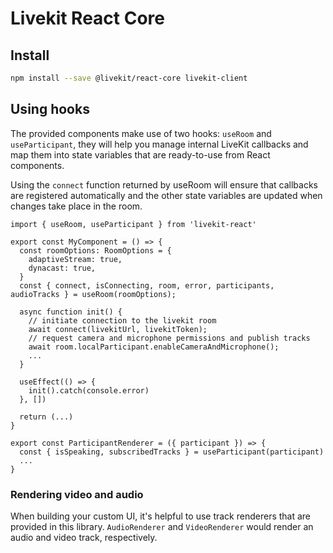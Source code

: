 # Livekit React Core

## Install

```bash
npm install --save @livekit/react-core livekit-client
```

## Using hooks

The provided components make use of two hooks: `useRoom` and `useParticipant`, they will help you manage internal LiveKit callbacks and map them into state variables that are ready-to-use from React components.

Using the `connect` function returned by useRoom will ensure that callbacks are registered automatically and the other state variables are updated when changes take place in the room.

```tsx
import { useRoom, useParticipant } from 'livekit-react'

export const MyComponent = () => {
  const roomOptions: RoomOptions = {
    adaptiveStream: true,
    dynacast: true,
  }
  const { connect, isConnecting, room, error, participants, audioTracks } = useRoom(roomOptions);

  async function init() {
    // initiate connection to the livekit room
    await connect(livekitUrl, livekitToken);
    // request camera and microphone permissions and publish tracks
    await room.localParticipant.enableCameraAndMicrophone();
    ...
  }

  useEffect(() => {
    init().catch(console.error)
  }, [])

  return (...)
}

export const ParticipantRenderer = ({ participant }) => {
  const { isSpeaking, subscribedTracks } = useParticipant(participant)
  ...
}
```

### Rendering video and audio

When building your custom UI, it's helpful to use track renderers that are provided in this library. `AudioRenderer` and `VideoRenderer` would render an audio and video track, respectively.
